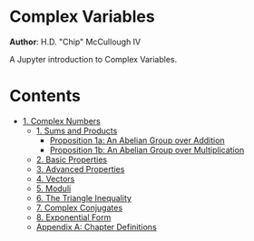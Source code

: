 # Complex Variables

**Author**: H.D. "Chip" McCullough IV

A Jupyter introduction to Complex Variables.

# Contents

  - [1. Complex Numbers](Chapter%201/Complex%20Numbers.md)
    * [1. Sums and Products](Chapter%201/Sums%20and%20Products.md)
      - [Proposition 1a: An Abelian Group over Addition](Chapter%201/Proposition%201-1a.md)
      - [Proposition 1b: An Abelian Group over Multiplication](418.md)
    * [2. Basic Properties](404.md)
    * [3. Advanced Properties](404.md)
    * [4. Vectors](404.md)
    * [5. Moduli](404.md)
    * [6. The Triangle Inequality](404.md)
    * [7. Complex Conjugates](404.md)
    * [8. Exponential Form](404.md)
    * [Appendix A: Chapter Definitions](Chapter%201/Appendix%20A.md)
